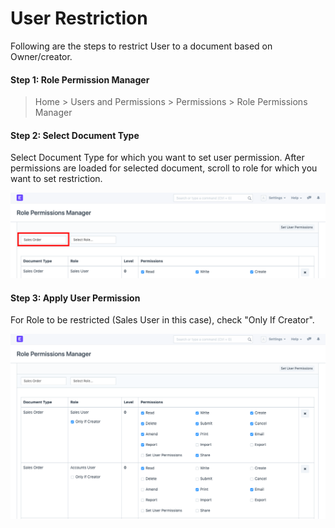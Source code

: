 
# User Restriction


Following are the steps to restrict User to a document based on Owner/creator.


#### Step 1: Role Permission Manager



> 
> Home > Users and Permissions > Permissions > Role Permissions Manager
> 
> 
> 


#### Step 2: Select Document Type


Select Document Type for which you want to set user permission. After permissions are loaded for selected document, scroll to role for which you want to set restriction.


![Sales Order](/files/customize-user-permissions-2.png)


#### Step 3: Apply User Permission


For Role to be restricted (Sales User in this case), check "Only If Creator".


![S](/files/customize-user-permissions-1.png)


